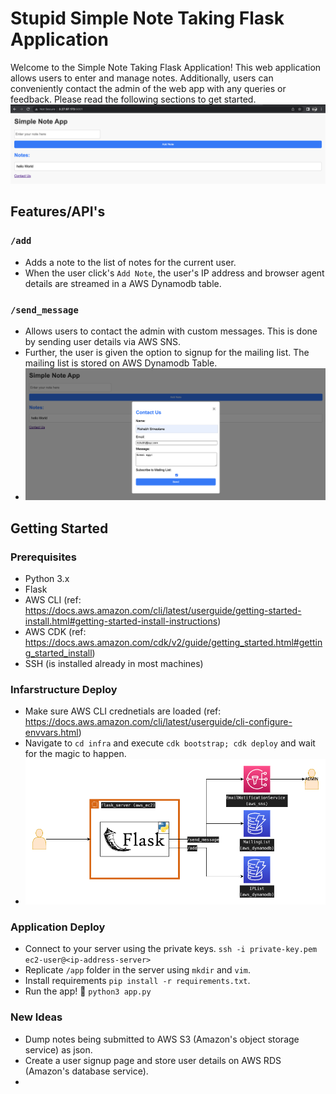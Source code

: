 # Stupid Simple Note Taking Flask Application

Welcome to the Simple Note Taking Flask Application! This web application allows users to enter and manage notes. Additionally, users can conveniently contact the admin of the web app with any queries or feedback. Please read the following sections to get started.
![Alt text](docs/app.png)

## Features/API's
### `/add`
* Adds a note to the list of notes for the current user. 
* When the user click's `Add Note`, the user's IP address and browser agent details are streamed in a AWS Dynamodb table. 

### `/send_message`
* Allows users to contact the admin with custom messages. This is done by sending user details via AWS SNS. 
* Further, the user is given the option to signup for the mailing list. The mailing list is stored on AWS Dynamodb Table. 
* ![Alt text](docs/contact.png)

## Getting Started
### Prerequisites
* Python 3.x
* Flask
* AWS CLI (ref: https://docs.aws.amazon.com/cli/latest/userguide/getting-started-install.html#getting-started-install-instructions)
* AWS CDK (ref: https://docs.aws.amazon.com/cdk/v2/guide/getting_started.html#getting_started_install)
* SSH (is installed already in most machines)


### Infarstructure Deploy
* Make sure AWS CLI crednetials are loaded (ref: https://docs.aws.amazon.com/cli/latest/userguide/cli-configure-envvars.html)
* Navigate to `cd infra` and execute `cdk bootstrap; cdk deploy` and wait for the magic to happen. 
* ![Infrastructure Design](docs/flask.drawio.png)

### Application Deploy
* Connect to your server using the private keys. `ssh -i private-key.pem ec2-user@<ip-address-server>`
* Replicate `/app` folder in the server using `mkdir` and `vim`. 
* Install requirements `pip install -r requirements.txt`. 
* Run the app! 🎉 `python3 app.py`

### New Ideas
* Dump notes being submitted to AWS S3 (Amazon's object storage service) as json. 
* Create a user signup page and store user details on AWS RDS (Amazon's database service). 
* 